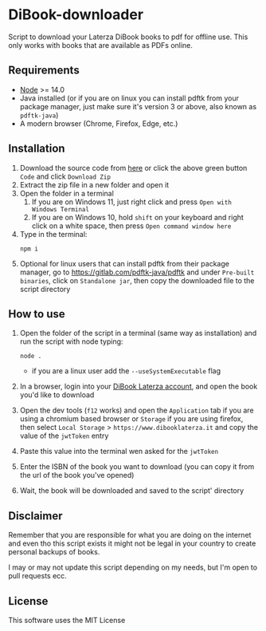 # DiBook-downloader
Script to download your Laterza DiBook books to pdf for offline use. This only works with books that are available as PDFs online.

## Requirements

- [Node](https://nodejs.org/it/) >= 14.0
- Java installed (or if you are on linux you can install pdftk from your package manager, just make sure it's version 3 or above, also known as `pdftk-java`)
- A modern browser (Chrome, Firefox, Edge, etc.)

## Installation

1. Download the source code from [here](https://github.com/Leone25/dibook-downloader/archive/refs/heads/main.zip) or click the above green button `Code` and click `Download Zip`
2. Extract the zip file in a new folder and open it
3. Open the folder in a terminal
   1. If you are on Windows 11, just right click and press `Open with Windows Terminal`
   2. If you are on Windows 10, hold `shift` on your keyboard and right click on a white space, then press `Open command window here`
4. Type in the terminal:
   ```shell
   npm i
   ```
5. Optional for linux users that can install pdftk from their package manager, go to https://gitlab.com/pdftk-java/pdftk and under `Pre-built binaries`, click on `Standalone jar`, then copy the downloaded file to the script directory

## How to use

1. Open the folder of the script in a terminal (same way as installation) and run the script with node typing:

   ```shell
   node .
   ```
   - if you are a linux user add the `--useSystemExecutable` flag
2. In a browser, login into your [DiBook Laterza account](https://www.dibooklaterza.it/), and open the book you'd like to download
3. Open the dev tools (`f12` works) and open the `Application` tab if you are using a chromium based browser or `Storage` if you are using firefox, then select `Local Storage` > `https://www.dibooklaterza.it` and copy the value of the `jwtToken` entry
4. Paste this value into the terminal wen asked for the `jwtToken`
5. Enter the ISBN of the book you want to download (you can copy it from the url of the book you've opened)
6. Wait, the book will be downloaded and saved to the script' directory

## Disclaimer

Remember that you are responsible for what you are doing on the internet and even tho this script exists it might not be legal in your country to create personal backups of books.

I may or may not update this script depending on my needs, but I'm open to pull requests ecc.

## License

This software uses the MIT License
